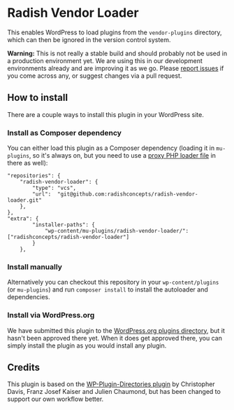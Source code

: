 # Radish Vendor Loader
This enables WordPress to load plugins from the `vendor-plugins` directory, which can then be ignored in the version control system.

**Warning:** This is not really a stable build and should probably not be used in a production environment yet. We are using this in our development environments already and are improving it as we go. Please [report issues](https://github.com/radishconcepts/radish-vendor-loader/issues) if you come across any, or suggest changes via a pull request.

## How to install
There are a couple ways to install this plugin in your WordPress site.

### Install as Composer dependency
You can either load this plugin as a Composer dependency (loading it in `mu-plugins`, so it's always on, but you need to use a [proxy PHP loader file](http://codex.wordpress.org/Must_Use_Plugins#Caveats) in there as well):

```
"repositories": {
	"radish-vendor-loader": {
		"type": "vcs",
		"url":  "git@github.com:radishconcepts/radish-vendor-loader.git"
	},
},
"extra": {
        "installer-paths": {
            "wp-content/mu-plugins/radish-vendor-loader/": ["radishconcepts/radish-vendor-loader"]
        }
    },
```

### Install manually
Alternatively you can checkout this repository in your `wp-content/plugins` (or `mu-plugins`) and run `composer install` to install the autoloader and dependencies.

### Install via WordPress.org
We have submitted this plugin to the [WordPress.org plugins directory](https://wordpress.org/plugins/), but it hasn't been approved there yet. When it does get approved there, you can simply install the plugin as you would install any plugin.

## Credits
This plugin is based on the [WP-Plugin-Directories plugin](https://github.com/chrisguitarguy/WP-Plugin-Directories) by Christopher Davis, Franz Josef Kaiser and Julien Chaumond, but has been changed to support our own workflow better.